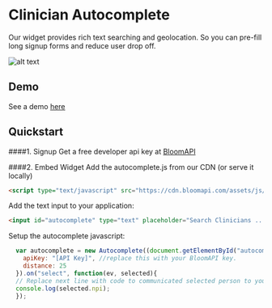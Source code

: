 # Clinician Autocomplete

Our widget provides rich text searching and geolocation. So you can pre-fill long signup forms and reduce user drop off.

![alt text](https://github.com/bloomapi/clinician-autocomplete/raw/master/autocomplete_demo.gif "Autocomplete Demo")

## Demo
See a demo [here](https://www.bloomapi.com/products/clinician-identity/autocomplete-demo)

## Quickstart

####1. Signup
Get a free developer api key at [BloomAPI](https://www.bloomapi.com/signup)

####2. Embed Widget
Add the autocomplete.js from our CDN (or serve it locally)
```html
<script type="text/javascript" src="https://cdn.bloomapi.com/assets/js/autocomplete-0.0.2.min.js"></script>
```

Add the text input to your application:
```html
<input id="autocomplete" type="text" placeholder="Search Clinicians ...">
```
Setup the autocomplete javascript:
<br>
```javascript
  var autocomplete = new Autocomplete((document.getElementById("autocomplete")), {
    apiKey: "[API Key]", //replace this with your BloomAPI key.
    distance: 25
  }).on("select", function(ev, selected){
  // Replace next line with code to communicated selected person to your application
  console.log(selected.npi);
  });
```

